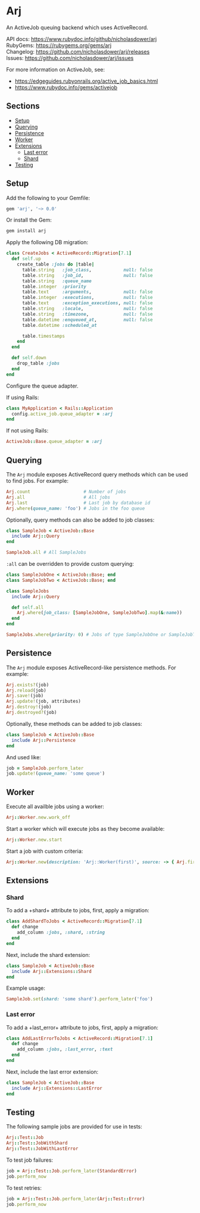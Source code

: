 # Arj

An ActiveJob queuing backend which uses ActiveRecord. 

API docs: https://www.rubydoc.info/github/nicholasdower/arj <br>
RubyGems: https://rubygems.org/gems/arj <br>
Changelog: https://github.com/nicholasdower/arj/releases <br>
Issues: https://github.com/nicholasdower/arj/issues

For more information on ActiveJob, see:

- https://edgeguides.rubyonrails.org/active_job_basics.html
- https://www.rubydoc.info/gems/activejob

## Sections

- [Setup](#setup)
- [Querying](#querying)
- [Persistence](#persistence)
- [Worker](#worker)
- [Extensions](#extensions)
  * [Last error](#last-error)
  * [Shard](#shard)
- [Testing](#testing)

## Setup

Add the following to your Gemfile:

```ruby
gem 'arj', '~> 0.0'
```

Or install the Gem:

```bash
gem install arj
```

Apply the following DB migration:

```ruby
class CreateJobs < ActiveRecord::Migration[7.1]
  def self.up
    create_table :jobs do |table|
      table.string   :job_class,            null: false
      table.string   :job_id,               null: false
      table.string   :queue_name
      table.integer  :priority
      table.text     :arguments,            null: false
      table.integer  :executions,           null: false
      table.text     :exception_executions, null: false
      table.string   :locale,               null: false
      table.string   :timezone,             null: false
      table.datetime :enqueued_at,          null: false
      table.datetime :scheduled_at

      table.timestamps
    end
  end

  def self.down
    drop_table :jobs
  end
end
```

Configure the queue adapter.

If using Rails:

```ruby
class MyApplication < Rails::Application
  config.active_job.queue_adapter = :arj
end
```

If not using Rails:

```ruby
ActiveJob::Base.queue_adapter = :arj
```

## Querying

The `Arj` module exposes ActiveRecord query methods which can be used to find jobs. For example:

```ruby
Arj.count                    # Number of jobs
Arj.all                      # All jobs
Arj.last                     # Last job by database id
Arj.where(queue_name: 'foo') # Jobs in the foo queue
```

Optionally, query methods can also be added to job classes:

```ruby
class SampleJob < ActiveJob::Base
  include Arj::Query
end

SampleJob.all # All SampleJobs
```

`:all` can be overridden to provide custom querying:

```ruby
class SampleJobOne < ActiveJob::Base; end
class SampleJobTwo < ActiveJob::Base; end

class SampleJobs
  include Arj::Query

  def self.all
    Arj.where(job_class: [SampleJobOne, SampleJobTwo].map(&:name))
  end
end

SampleJobs.where(priority: 0) # Jobs of type SampleJobOne or SampleJobTwo with a priority of 0
```

## Persistence

The `Arj` module exposes ActiveRecord-like persistence methods. For example:

```ruby
Arj.exists?(job)
Arj.reload(job)
Arj.save!(job)
Arj.update!(job, attributes)
Arj.destroy!(job)
Arj.destroyed?(job)
```

Optionally, these methods can be added to job classes:

```ruby
class SampleJob < ActiveJob::Base
  include Arj::Persistence
end
```

And used like:

```ruby
job = SampleJob.perform_later
job.update!(queue_name: 'some queue')
```

## Worker

Execute all availble jobs using a worker:

```ruby
Arj::Worker.new.work_off
```

Start a worker which will execute jobs as they become available:

```ruby
Arj::Worker.new.start
```

Start a job with custom criteria:

```ruby
Arj::Worker.new(description: 'Arj::Worker(first)', source: -> { Arj.first }).start
```

## Extensions

### Shard

To add a +shard+ attribute to jobs, first, apply a migration:

```ruby
class AddShardToJobs < ActiveRecord::Migration[7.1]
  def change
    add_column :jobs, :shard, :string
  end
end
```

Next, include the shard extension:

```ruby
class SampleJob < ActiveJob::Base
  include Arj::Extensions::Shard
end
```

Example usage:

```ruby
SampleJob.set(shard: 'some shard').perform_later('foo')
```

### Last error

To add a +last_error+ attribute to jobs, first, apply a migration:

```ruby
class AddLastErrorToJobs < ActiveRecord::Migration[7.1]
  def change
    add_column :jobs, :last_error, :text
  end
end
```

Next, include the last error extension:

```ruby
class SampleJob < ActiveJob::Base
  include Arj::Extensions::LastError
end
```

## Testing

The following sample jobs are provided for use in tests:

```ruby
Arj::Test::Job
Arj::Test::JobWithShard
Arj::Test::JobWithLastError
```

To test job failures:

```ruby
job = Arj::Test::Job.perform_later(StandardError)
job.perform_now
```

To test retries:
```ruby
job = Arj::Test::Job.perform_later(Arj::Test::Error)
job.perform_now
```
